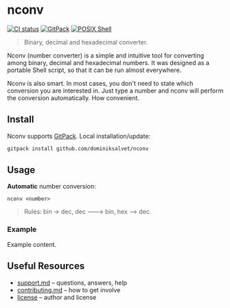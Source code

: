 # nconv

[![CI status](https://github.com/dominiksalvet/nconv/workflows/CI/badge.svg)](https://github.com/dominiksalvet/nconv/actions)
[![GitPack](https://img.shields.io/badge/-GitPack-571997)](https://github.com/dominiksalvet/gitpack)
[![POSIX Shell](https://img.shields.io/badge/POSIX-Shell-111111)](https://pubs.opengroup.org/onlinepubs/9699919799/utilities/V3_chap02.html)

> Binary, decimal and hexadecimal converter.

Nconv (number converter) is a simple and intuitive tool for converting among binary, decimal and hexadecimal numbers. It was designed as a portable Shell script, so that it can be run almost everywhere.

Nconv is also smart. In most cases, you don't need to state which conversion you are interested in. Just type a number and nconv will perform the conversion automatically. How convenient.

## Install

Nconv supports [GitPack](https://github.com/dominiksalvet/gitpack). Local installation/update:

```sh
gitpack install github.com/dominiksalvet/nconv
```

## Usage

**Automatic** number conversion:

```
nconv <number>
```

> Rules: bin → dec, dec 🡒 bin, hex ⟶ dec.

### Example

Example content.

## Useful Resources

* [support.md](support.md) – questions, answers, help
* [contributing.md](contributing.md) – how to get involve
* [license](license) – author and license
